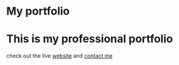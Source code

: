 
# My portfolio

# This is my professional portfolio

check out the live [website](https://stephenwanjala.github.io/) and [contact me](mailto:stephenwanjala145@gmail.com)
